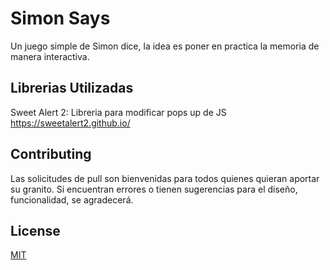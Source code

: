 # Simon Says

Un juego simple de Simon dice, la idea es poner en practica la memoria de manera interactiva.

## Librerias Utilizadas

Sweet Alert 2: Libreria para modificar pops up de JS
https://sweetalert2.github.io/


## Contributing

Las solicitudes de pull son bienvenidas para todos quienes quieran aportar su granito. Si encuentran errores o tienen sugerencias para el diseño, funcionalidad, se agradecerá.

## License
[MIT](https://choosealicense.com/licenses/mit/)
